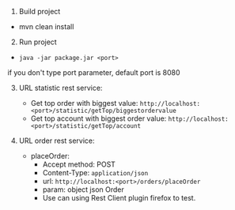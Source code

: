 1. Build project 
* mvn clean install

2. Run project

* `java -jar package.jar <port>`

if you don't type port parameter, default port is 8080

3. URL statistic rest service:
 	* Get top order with biggest value: `http://localhost:<port>/statistic/getTop/biggestordervalue`
 	* Get top account with biggest order value: `http://localhost:<port>/statistic/getTop/account`
 
4. URL order rest service:
 	* placeOrder: 
 		* Accept method: POST
 		* Content-Type: `application/json`
 		* url: `http://localhost:<port>/orders/placeOrder`
 		* param: object json Order
 		* Use can using Rest Client plugin firefox to test.
 		
 